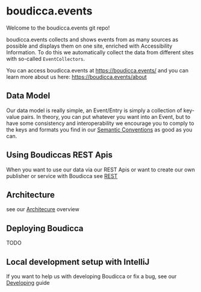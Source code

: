 # boudicca.events

Welcome to the boudicca.events git repo!

boudicca.events collects and shows events from as many sources as possible and displays them on one site, enriched with
Accessibility Information.
To do this we automatically collect the data from different sites with so-called `EventCollectors`.

You can access boudicca.events at https://boudicca.events/ and you can learn more about us
here: https://boudicca.events/about

## Data Model

Our data model is really simple, an Event/Entry is simply a collection of key-value pairs. In theory, you can put whatever you want into an Event,
but to have some consistency and interoperability we encourage you to comply to the keys and formats you find in our [Semantic Conventions](SEMANTIC_CONVENTIONS.md) as good as you can. 

## Using Boudiccas REST Apis

When you want to use our data via our REST Apis or want to create our own publisher or service with Boudicca see [REST](docs/REST.md)

## Architecture

see our [Architecure](docs/architecture/ARCH.md) overview

## Deploying Boudicca

TODO

## Local development setup with IntelliJ

If you want to help us with developing Boudicca or fix a bug, see our [Developing](docs/DEV.md) guide
